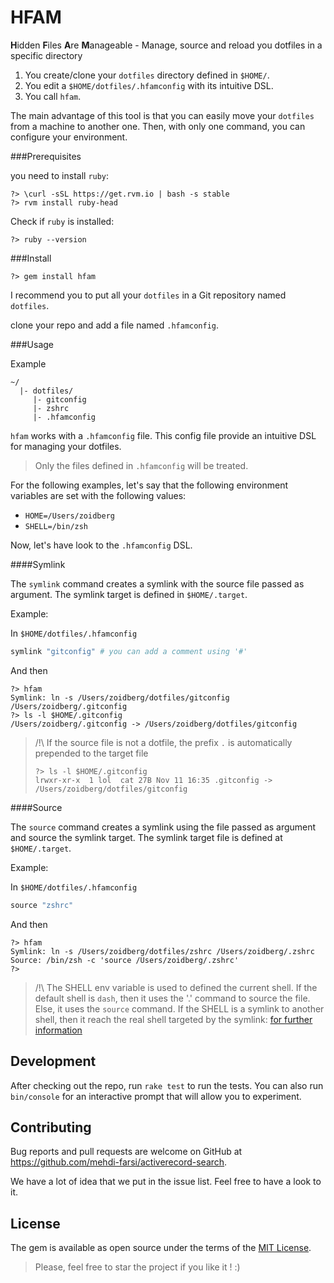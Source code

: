 # HFAM

<b>H</b>idden <b>F</b>iles <b>A</b>re <b>M</b>anageable - Manage, source and reload you dotfiles in a specific directory

1. You create/clone your `dotfiles` directory defined in `$HOME/`. 
2. You edit a `$HOME/dotfiles/.hfamconfig` with its intuitive DSL.
3. You call `hfam`.

The main advantage of this tool is that you can easily move your `dotfiles` from a machine to another one. Then, with only one command, you can configure your environment.

###Prerequisites

you need to install `ruby`:

```shell
?> \curl -sSL https://get.rvm.io | bash -s stable
?> rvm install ruby-head
```

Check if `ruby` is installed:

```shell
?> ruby --version
```

###Install

```shell
?> gem install hfam
```

I recommend you to put all your `dotfiles` in a Git repository named `dotfiles`.

clone your repo and add a file named `.hfamconfig`.

###Usage

Example

```asciidoc
~/
  |- dotfiles/
     |- gitconfig
     |- zshrc
     |- .hfamconfig
```


`hfam` works with a `.hfamconfig` file. This config file provide an intuitive DSL for managing your dotfiles.

> Only the files defined in `.hfamconfig` will be treated.

For the following examples, let's say that the following environment variables are set with the following values:

- `HOME=/Users/zoidberg`
- `SHELL=/bin/zsh`

Now, let's have look to the `.hfamconfig` DSL.

####Symlink

The `symlink` command creates a symlink with the source file passed as argument. The symlink target is defined in `$HOME/.target`.

Example:

In `$HOME/dotfiles/.hfamconfig`

```ruby
symlink "gitconfig" # you can add a comment using '#'
```

And then

```shell
?> hfam
Symlink: ln -s /Users/zoidberg/dotfiles/gitconfig /Users/zoidberg/.gitconfig
?> ls -l $HOME/.gitconfig
/Users/zoidberg/.gitconfig -> /Users/zoidberg/dotfiles/gitconfig
```


> /!\ If the source file is not a dotfile, the prefix `.` is automatically prepended to the target file
> ```shell
> ?> ls -l $HOME/.gitconfig
> lrwxr-xr-x  1 lol  cat 27B Nov 11 16:35 .gitconfig -> /Users/zoidberg/dotfiles/gitconfig
> ```

####Source

The `source` command creates a symlink using the file passed as argument and source the symlink target. The symlink target file is defined at `$HOME/.target`.

Example:

In `$HOME/dotfiles/.hfamconfig`

```ruby
source "zshrc"
```

And then

```shell
?> hfam
Symlink: ln -s /Users/zoidberg/dotfiles/zshrc /Users/zoidberg/.zshrc
Source: /bin/zsh -c 'source /Users/zoidberg/.zshrc'
?>
```


> /!\ The SHELL env variable is used to defined the current shell.
>     If the default shell is `dash`, then it uses the '.' command to source the file.
>     Else, it uses the `source` command.
>     If the SHELL is a symlink to another shell, then it reach the real shell targeted by the symlink:
>     [for further information](https://wiki.ubuntu.com/DashAsBinSh#My_production_system_has_broken_and_I_just_want_to_get_it_back_up.21)

## Development

After checking out the repo, run `rake test` to run the tests. You can also run `bin/console` for an interactive prompt that will allow you to experiment.

## Contributing

Bug reports and pull requests are welcome on GitHub at https://github.com/mehdi-farsi/activerecord-search.

We have a lot of idea that we put in the issue list. Feel free to have a look to it.

## License

The gem is available as open source under the terms of the [MIT License](http://opensource.org/licenses/MIT).

> Please, feel free to star the project if you like it ! :)
